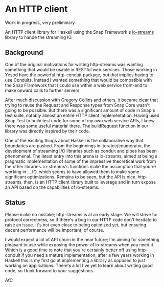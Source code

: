 An HTTP client
==============

Work in progress, very preliminary.

An HTTP client library for Haskell using the Snap Framework's
[io-streams](https://github.com/snapframework/io-streams) <!-- replace
with link to hackage when it is released --> library to hande the
streaming IO.

Background
----------

One of the original motivations for writing http-streams was wanting
something that would be usable in RESTful web services. Those working in
Yesod have the powerful http-conduit package, but that implies having to
use Conduits. Instead I wanted something that would be compatible with
the Snap Framework that I could use within a web service front-end to
make onward calls to further servers.

After much discussion with Gregory Collins and others, it became clear
that trying to reuse the Request and Response types from Snap.Core
wasn't going to be possible. But there was a significant amount of code
in Snap's test suite, notably almost an entire HTTP client
implementation. Having used Snap.Test to build test code for some of my
own web service APIs, I knew there was some useful material there. The
buildRequest function in our library was directly inspired by their
code.

One of the exciting things about Haskell is the collaborative way that
boundaries are pushed. From the beginnings in iteratee/enumerator, the
development of streaming I/O libraries such as conduit and pipes has
been phenomenal. The latest entry into this arena is io-streams, aimed
at being a pragmatic implementation of some of the impressive
theoretical work from the other libraries. io-streams's functions make
the assumption that you're working in ... IO, which seems to have
allowed them to make some significant optimizations. Remains to be seen,
but the API is nice. http-streams, then, is an HTTP client library built
to leverage and in turn expose an API based on the capabilities of
io-streams.

Status
------

Please make no mistake; http-streams is at an early stage. We will
strive for protocol correctness, so if there's a bug in our HTTP code
don't hesitate to raise an issue. It's not even close to being optimized
yet, but ensuring decent performance will be important, of course.

I would expect a lot of API churn in the near future; I'm aiming for
something pleasant to use while exposing the power of io-streams when
you need it. Which is a good time to note that you're certainly better
off using http-conduit if you need a mature implementation; after a few
years working in Haskell this is my first go at implementing a library
as opposed to just working on applications. There's a lot I've yet to
learn about writing good code, so I look forward to your suggestions.

AfC

